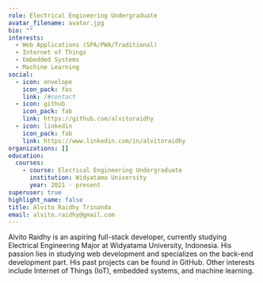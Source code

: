 ```yaml
---
role: Electrical Engineering Undergraduate
avatar_filename: avatar.jpg
bio: ""
interests:
  - Web Applications (SPA/PWA/Traditional)
  - Internet of Things
  - Embedded Systems
  - Machine Learning
social:
  - icon: envelope
    icon_pack: fas
    link: /#contact
  - icon: github
    icon_pack: fab
    link: https://github.com/alvitoraidhy
  - icon: linkedin
    icon_pack: fab
    link: https://www.linkedin.com/in/alvitoraidhy
organizations: []
education:
  courses:
    - course: Elecrical Engineering Undergraduate
      institution: Widyatama University
      year: 2021 - present
superuser: true
highlight_name: false
title: Alvito Raidhy Trinanda
email: alvito.raidhy@gmail.com
---
```

Alvito Raidhy is an aspiring full-stack developer, currently studying Electrical Engineering Major at Widyatama University, Indonesia. His passion lies in studying web development and specializes on the back-end development part. His past projects can be found in GitHub. Other interests include Internet of Things (IoT), embedded systems, and machine learning.
